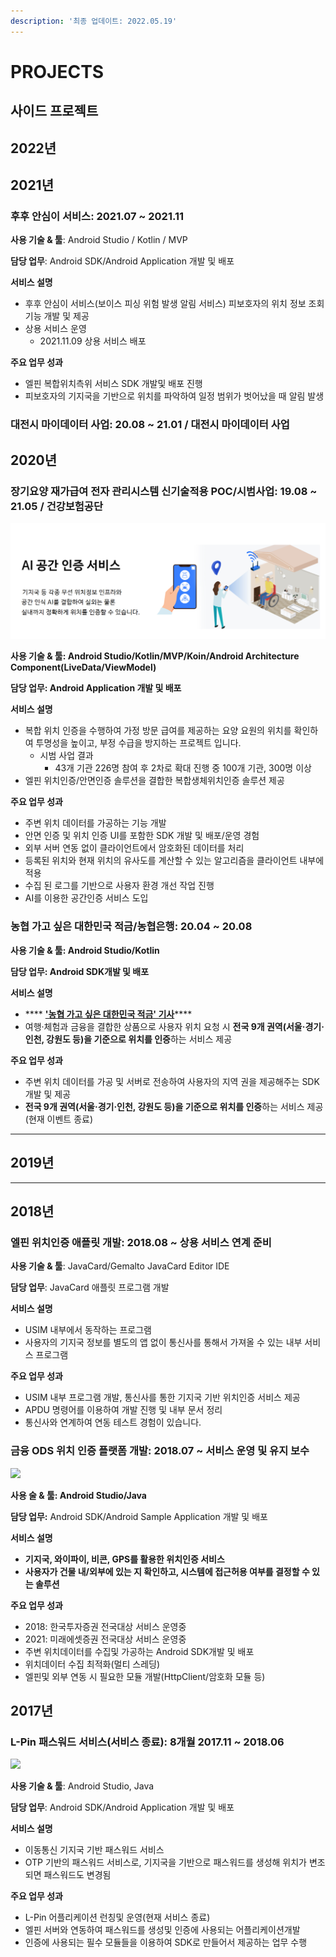```yaml
---
description: '최종 업데이트: 2022.05.19'
---
```


# PROJECTS

## 사이드 프로젝트

## 2022년

## 2021년

### 후후 안심이 서비스: 2021.07 \~ 2021.11

**사용 기술 & 툴**: Android Studio / Kotlin / MVP

**담당 업무**: Android SDK/Android Application 개발 및 배포

**서비스 설명**

* 후후 안심이 서비스(보이스 피싱 위험 발생 알림 서비스) 피보호자의 위치 정보 조회 기능 개발 및 제공
* 상용 서비스 운영
  * 2021.11.09 상용 서비스 배포

**주요 업무 성과**

* 엘핀 복합위치측위 서비스 SDK 개발및 배포 진행
* 피보호자의 기지국을 기반으로 위치를 파악하여 일정 범위가 벗어났을 때 알림 발생

### 대전시 마이데이터 사업: 20.08 \~ 21.01 / 대전시 마이데이터 사업



## 2020년

### **장기요양 재가급여 전자 관리시스템 신기술적용 POC/시범사업: 19.08 \~ 21.05 / 건강보험공단**

![엘핀 AI를 이용한 공간인증 서비스 도입](<.gitbook/assets/bandicam 2022-05-19 18-36-49-682.jpg>)

**사용 기술 & 툴: Android Studio/Kotlin/MVP/Koin/Android Architecture Component(LiveData/ViewModel)**

**담당 업무: Android Application 개발 및 배포**&#x20;

**서비스 설명**

* 복합 위치 인증을 수행하여 가정 방문 급여를 제공하는 요양 요원의 위치를 확인하여 투명성을 높이고, 부정 수급을 방지하는 프로젝트 입니다.
  * 시범 사업 결과
    * 43개 기관 226명 참여 후 2차로 확대 진행 중 100개 기관, 300명 이상
* 엘핀 위치인증/안면인증 솔루션을 결합한 복합생체위치인증 솔루션 제공

**주요 업무 성과**

* 주변 위치 데이터를 가공하는 기능 개발
* 안면 인증 및 위치 인증 UI를 포함한 SDK 개발 및 배포/운영 경험
* 외부 서버 연동 없이 클라이언트에서 암호화된 데이터를 처리
* 등록된 위치와 현재 위치의 유사도를 계산할 수 있는 알고리즘을 클라이언트 내부에 적용
* 수집 된 로그를 기반으로 사용자 환경 개선 작업 진행
* AI를 이용한 공간인증 서비스 도입

### 농협 가고 싶은 대한민국 적금/농협은행: 20.04 \~ 20.08

**사용 기술 & 툴: Android Studio/Kotlin**

**담당 업무: Android SDK개발 및 배포**

**서비스 설명**

* &#x20;**** [**'농협 가고 싶은 대한민국 적금' 기사**](https://www.econovill.com/news/articleView.html?idxno=407550)****
* 여행·체험과 금융을 결합한 상품으로 사용자 위치 요청 시 **전국 9개 권역(서울·경기·인천, 강원도 등)을 기준으로 위치를 인증**하는 서비스 제공

**주요 업무 성과**

* 주변 위치 데이터를 가공 및 서버로 전송하여 사용자의 지역 권을 제공해주는 SDK 개발 및 제공
* **전국 9개 권역(서울·경기·인천, 강원도 등)을 기준으로 위치를 인증**하는 서비스 제공(현재 이벤트 종료)

****

## 2019년

****

## 2018년

### 엘핀 위치인증 애플릿 개발: 2018.08 \~ 상용 서비스 연계 준비

**사용 기술 & 툴**: JavaCard/Gemalto JavaCard Editor IDE

**담당 업무**: JavaCard 애플릿 프로그램 개발

**서비스 설명**

* USIM 내부에서 동작하는 프로그램
* 사용자의 기지국 정보를 별도의 앱 없이 통신사를 통해서 가져올 수 있는 내부 서비스 프로그램

**주요 업무 성과**

* USIM 내부 프로그램 개발, 통신사를 통한 기지국 기반 위치인증 서비스 제공
* APDU 명령어를 이용하여 개발 진행 및 내부 문서 정리
* 통신사와 연계하여 연동 테스트 경험이 있습니다.

### 금융 ODS 위치 인증 플랫폼 개발: 2018.07 \~ 서비스 운영 및 유지 보수

![](.gitbook/assets/2018\_금융ODS\_위치인증플랫폼.jpg)

**사용 술 & 툴: Android Studio/Java**

**담당 업무:** Android SDK/Android Sample Application 개발 및 배포&#x20;

**서비스 설명**

* **기지국, 와이파이, 비콘, GPS를 활용한 위치인증 서비스**
* **사용자가 건물 내/외부에 있는 지 확인하고, 시스템에 접근허용 여부를 결정할 수 있는 솔루션**&#x20;

**주요 업무 성과**&#x20;

* 2018: 한국투자증권 전국대상 서비스 운영중
* 2021: 미래에셋증권 전국대상 서비스 운영중
* 주변 위치데이터를 수집및 가공하는 Android SDK개발 및 배포&#x20;
* 위치데이터 수집 최적화(멀티 스레딩)
* 엘핀및 외부 연동 시 필요한 모듈 개발(HttpClient/암호화 모듈 등)

## 2017년

### L-Pin 패스워드 서비스(서비스 종료): 8개월 2017.11 \~ 2018.06

![](.gitbook/assets/2017\_L-Pin\_패스워드\_서비스.jpg)

**사용 기술 & 툴**: Android Studio, Java

**담당 업무**: Android SDK/Android Application 개발 및 배포

**서비스 설명**

* 이동통신 기지국 기반 패스워드 서비스
* OTP 기반의 패스워드 서비스로, 기지국을 기반으로 패스워드를 생성해 위치가 변조되면  패스워드도 변경됨

**주요 업무 성과**

* L-Pin 어플리케이션 런칭및 운영(현재 서비스 종료)
* 엘핀 서버와 연동하여 패스워드를 생성및 인증에 사용되는 어플리케이션개발
* 인증에 사용되는 필수 모듈들을 이용하여 SDK로 만들어서 제공하는 업무 수행
